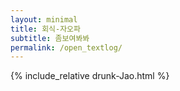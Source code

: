 ```yaml
---
layout: minimal
title: 회식-자오파
subtitle: 좀보여봐봐
permalink: /open_textlog/
---
```


{% include_relative drunk-Jao.html %}
